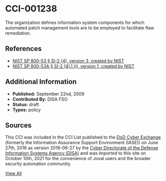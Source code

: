 # CCI-001238

The organization defines information system components for which automated patch management tools are to be employed to facilitate flaw remediation.

## References ##

* [NIST SP 800-53 § SI-2 (4), version 3, created by NIST](http://csrc.nist.gov/publications/PubsSPs.html)
* [NIST SP 800-53A § SI-2 (4).1 (i), version 1, created by NIST](http://csrc.nist.gov/publications/PubsSPs.html)


## Additional Information ##

* **Published:** September 22nd, 2009
* **Contributed By:** DISA FSO
* **Status:** draft
* **Types:** policy

## Sources ##

This CCI was included in the CCI List published to the [DoD Cyber Exchange](https://public.cyber.mil/stigs/cci/)
(formerly the Information Assurance Support Environment (IASE)) on June 27th, 2016 as version
2016-06-27 by the [Cyber Directorate of the Defense Information Systems Agency (DISA)](https://public.cyber.mil/about-cyber/)
and was imported to this site on October 10th, 2021 for the convenience of Joval users and the broader
security automation community.

[View All](../README.md)
